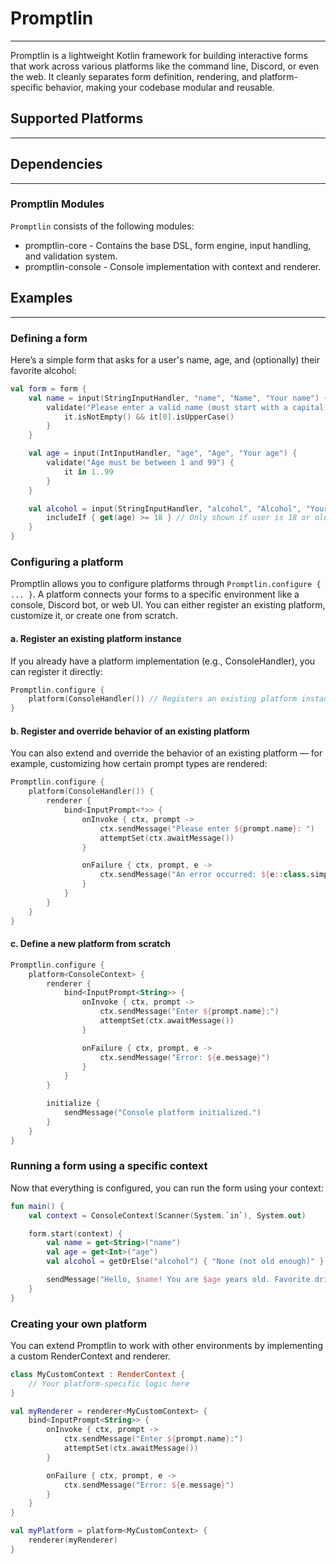 # Promptlin

---
Promptlin is a lightweight Kotlin framework for building interactive forms that work across various platforms like the
command line, Discord, or even the web. It cleanly separates form definition, rendering, and platform-specific behavior,
making your codebase modular and reusable.

## Supported Platforms

---

## Dependencies

---

### Promptlin Modules

`Promptlin` consists of the following modules:

- promptlin-core - Contains the base DSL, form engine, input handling, and validation system.
- promptlin-console - Console implementation with context and renderer.

## Examples

---

### Defining a form

Here’s a simple form that asks for a user's name, age, and (optionally) their favorite alcohol:

```kotlin
val form = form {
    val name = input(StringInputHandler, "name", "Name", "Your name") {
        validate("Please enter a valid name (must start with a capital letter)") {
            it.isNotEmpty() && it[0].isUpperCase()
        }
    }

    val age = input(IntInputHandler, "age", "Age", "Your age") {
        validate("Age must be between 1 and 99") {
            it in 1..99
        }
    }

    val alcohol = input(StringInputHandler, "alcohol", "Alcohol", "Your favorite alcohol") {
        includeIf { get(age) >= 18 } // Only shown if user is 18 or older
    }
}
```

### Configuring a platform

Promptlin allows you to configure platforms through `Promptlin.configure { ... }`. A platform connects your forms to a
specific environment like a console, Discord bot, or web UI. You can either register an existing platform, customize it,
or create one from scratch.

#### a. Register an existing platform instance

If you already have a platform implementation (e.g., ConsoleHandler), you can register it directly:

```kotlin
Promptlin.configure {
    platform(ConsoleHandler()) // Registers an existing platform instance
}
```

#### b. Register and override behavior of an existing platform

You can also extend and override the behavior of an existing platform — for example, customizing how certain prompt
types are rendered:

```kotlin
Promptlin.configure {
    platform(ConsoleHandler()) {
        renderer {
            bind<InputPrompt<*>> {
                onInvoke { ctx, prompt ->
                    ctx.sendMessage("Please enter ${prompt.name}: ")
                    attemptSet(ctx.awaitMessage())
                }

                onFailure { ctx, prompt, e ->
                    ctx.sendMessage("An error occurred: ${e::class.simpleName}: ${e.message}")
                }
            }
        }
    }
}
```

#### c. Define a new platform from scratch
```kotlin
Promptlin.configure {
    platform<ConsoleContext> {
        renderer {
            bind<InputPrompt<String>> {
                onInvoke { ctx, prompt ->
                    ctx.sendMessage("Enter ${prompt.name}:")
                    attemptSet(ctx.awaitMessage())
                }

                onFailure { ctx, prompt, e ->
                    ctx.sendMessage("Error: ${e.message}")
                }
            }
        }

        initialize {
            sendMessage("Console platform initialized.")
        }
    }
}
```

### Running a form using a specific context

Now that everything is configured, you can run the form using your context:

```kotlin
fun main() {
    val context = ConsoleContext(Scanner(System.`in`), System.out)

    form.start(context) {
        val name = get<String>("name")
        val age = get<Int>("age")
        val alcohol = getOrElse("alcohol") { "None (not old enough)" }

        sendMessage("Hello, $name! You are $age years old. Favorite drink: $alcohol.")
    }
}
```

### Creating your own platform

You can extend Promptlin to work with other environments by implementing a custom RenderContext and renderer.

```kotlin
class MyCustomContext : RenderContext {
    // Your platform-specific logic here
}

val myRenderer = renderer<MyCustomContext> {
    bind<InputPrompt<String>> {
        onInvoke { ctx, prompt ->
            ctx.sendMessage("Enter ${prompt.name}:")
            attemptSet(ctx.awaitMessage())
        }

        onFailure { ctx, prompt, e ->
            ctx.sendMessage("Error: ${e.message}")
        }
    }
}

val myPlatform = platform<MyCustomContext> {
    renderer(myRenderer)
}
```